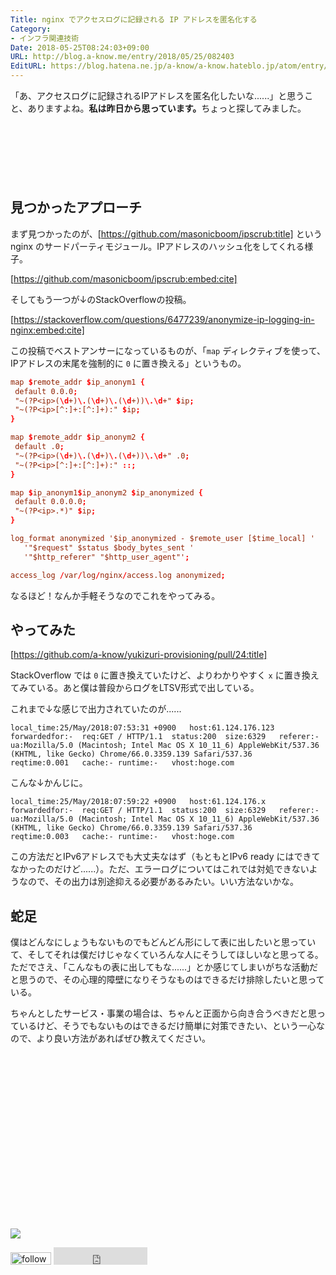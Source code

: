 ```yaml
---
Title: nginx でアクセスログに記録される IP アドレスを匿名化する
Category:
- インフラ関連技術
Date: 2018-05-25T08:24:03+09:00
URL: http://blog.a-know.me/entry/2018/05/25/082403
EditURL: https://blog.hatena.ne.jp/a-know/a-know.hateblo.jp/atom/entry/17391345971647762816
---
```


「あ、アクセスログに記録されるIPアドレスを匿名化したいな......」と思うこと、ありますよね。<b>私は昨日から思っています。</b>ちょっと探してみました。



<!-- more -->

<script async src="//pagead2.googlesyndication.com/pagead/js/adsbygoogle.js"></script>
<!-- article-top -->
<ins class="adsbygoogle"
     style="display:inline-block;width:728px;height:90px"
     data-ad-client="ca-pub-3463034538369189"
     data-ad-slot="8367620130"></ins>
<script>
(adsbygoogle = window.adsbygoogle || []).push({});
</script>

## 見つかったアプローチ
まず見つかったのが、[https://github.com/masonicboom/ipscrub:title] という nginx のサードパーティモジュール。IPアドレスのハッシュ化をしてくれる様子。



[https://github.com/masonicboom/ipscrub:embed:cite]




そしてもう一つが↓のStackOverflowの投稿。



[https://stackoverflow.com/questions/6477239/anonymize-ip-logging-in-nginx:embed:cite]



この投稿でベストアンサーになっているものが、「`map` ディレクティブを使って、IPアドレスの末尾を強制的に `0` に置き換える」というもの。

```conf
map $remote_addr $ip_anonym1 {
 default 0.0.0;
 "~(?P<ip>(\d+)\.(\d+)\.(\d+))\.\d+" $ip;
 "~(?P<ip>[^:]+:[^:]+):" $ip;
}

map $remote_addr $ip_anonym2 {
 default .0;
 "~(?P<ip>(\d+)\.(\d+)\.(\d+))\.\d+" .0;
 "~(?P<ip>[^:]+:[^:]+):" ::;
}

map $ip_anonym1$ip_anonym2 $ip_anonymized {
 default 0.0.0.0;
 "~(?P<ip>.*)" $ip;
}

log_format anonymized '$ip_anonymized - $remote_user [$time_local] ' 
   '"$request" $status $body_bytes_sent ' 
   '"$http_referer" "$http_user_agent"';

access_log /var/log/nginx/access.log anonymized;
```



なるほど！なんか手軽そうなのでこれをやってみる。

## やってみた


[https://github.com/a-know/yukizuri-provisioning/pull/24:title]



StackOverflow では `0` に置き換えていたけど、よりわかりやすく `x` に置き換えてみている。あと僕は普段からログをLTSV形式で出している。

これまで↓な感じで出力されていたのが......

```ltsv
local_time:25/May/2018:07:53:31 +0900	host:61.124.176.123	forwardedfor:-	req:GET / HTTP/1.1	status:200	size:6329	referer:-	ua:Mozilla/5.0 (Macintosh; Intel Mac OS X 10_11_6) AppleWebKit/537.36 (KHTML, like Gecko) Chrome/66.0.3359.139 Safari/537.36	reqtime:0.001	cache:-	runtime:-	vhost:hoge.com
```

こんな↓かんじに。


```ltsv
local_time:25/May/2018:07:59:22 +0900	host:61.124.176.x	forwardedfor:-	req:GET / HTTP/1.1	status:200	size:6329	referer:-	ua:Mozilla/5.0 (Macintosh; Intel Mac OS X 10_11_6) AppleWebKit/537.36 (KHTML, like Gecko) Chrome/66.0.3359.139 Safari/537.36	reqtime:0.003	cache:-	runtime:-	vhost:hoge.com
```


この方法だとIPv6アドレスでも大丈夫なはず（もともとIPv6 ready にはできてなかったのだけど......）。ただ、エラーログについてはこれでは対処できないようなので、その出力は別途抑える必要があるみたい。いい方法ないかな。


## 蛇足
僕はどんなにしょうもないものでもどんどん形にして表に出したいと思っていて、そしてそれは僕だけじゃなくていろんな人にそうしてほしいなと思ってる。ただでさえ、「こんなもの表に出してもな......」とか感じてしまいがちな活動だと思うので、その心理的障壁になりそうなものはできるだけ排除したいと思っている。


ちゃんとしたサービス・事業の場合は、ちゃんと正面から向き合うべきだと思っているけど、そうでもないものはできるだけ簡単に対策できたい、という一心なので、より良い方法があればぜひ教えてください。


<div>
<br>
<script async src="//pagead2.googlesyndication.com/pagead/js/adsbygoogle.js"></script>
<!-- article-bottom2 -->
<ins class="adsbygoogle"
     style="display:inline-block;width:300px;height:250px"
     data-ad-client="ca-pub-3463034538369189"
     data-ad-slot="5274552934"></ins>
<script>
(adsbygoogle = window.adsbygoogle || []).push({});
</script>

<a href="http://bit.ly/grassgraph" target='blank' rel="nofollow"><img src="https://cdn-ak.f.st-hatena.com/images/fotolife/a/a-know/20170405/20170405220342.png"></a>
<br>
</div>

<div>
<a href='http://cloud.feedly.com/#subscription%2Ffeed%2Fhttp%3A%2F%2Fblog.a-know.me%2Ffeed'  target='blank'><img id='feedlyFollow' src='http://s3.feedly.com/img/follows/feedly-follow-rectangle-volume-small_2x.png' alt='follow us in feedly' width='65' height='20'></a>



<iframe src="http://blog.hatena.ne.jp/a-know/a-know.hateblo.jp/subscribe/iframe" allowtransparency="true" frameborder="0" scrolling="no" width="150" height="28"></iframe>
</div>
